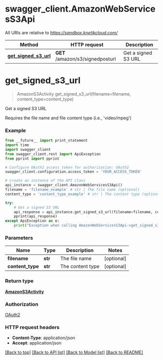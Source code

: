 # swagger_client.AmazonWebServicesS3Api

All URIs are relative to *https://sandbox.knetikcloud.com/*

Method | HTTP request | Description
------------- | ------------- | -------------
[**get_signed_s3_url**](AmazonWebServicesS3Api.md#get_signed_s3_url) | **GET** /amazon/s3/signedposturl | Get a signed S3 URL


# **get_signed_s3_url**
> AmazonS3Activity get_signed_s3_url(filename=filename, content_type=content_type)

Get a signed S3 URL

Requires the file name and file content type (i.e., 'video/mpeg')

### Example 
```python
from __future__ import print_statement
import time
import swagger_client
from swagger_client.rest import ApiException
from pprint import pprint

# Configure OAuth2 access token for authorization: OAuth2
swagger_client.configuration.access_token = 'YOUR_ACCESS_TOKEN'

# create an instance of the API class
api_instance = swagger_client.AmazonWebServicesS3Api()
filename = 'filename_example' # str | The file name (optional)
content_type = 'content_type_example' # str | The content type (optional)

try: 
    # Get a signed S3 URL
    api_response = api_instance.get_signed_s3_url(filename=filename, content_type=content_type)
    pprint(api_response)
except ApiException as e:
    print("Exception when calling AmazonWebServicesS3Api->get_signed_s3_url: %s\n" % e)
```

### Parameters

Name | Type | Description  | Notes
------------- | ------------- | ------------- | -------------
 **filename** | **str**| The file name | [optional] 
 **content_type** | **str**| The content type | [optional] 

### Return type

[**AmazonS3Activity**](AmazonS3Activity.md)

### Authorization

[OAuth2](../README.md#OAuth2)

### HTTP request headers

 - **Content-Type**: application/json
 - **Accept**: application/json

[[Back to top]](#) [[Back to API list]](../README.md#documentation-for-api-endpoints) [[Back to Model list]](../README.md#documentation-for-models) [[Back to README]](../README.md)

